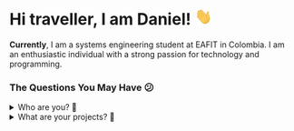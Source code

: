 # Hi traveller, I am Daniel! </a><img  src="https://raw.githubusercontent.com/ABSphreak/ABSphreak/master/gifs/Hi.gif"  width="30px"  height="30px">


**Currently**, I am a systems engineering student at EAFIT in Colombia. I am an enthusiastic individual with a strong passion for technology and programming.




<h3>The Questions You May Have 😕</h3>
	<details>
	  <summary>Who are you? 👨</summary>
		  <pre>
  An enthusiastic individual who is always eager to learn and grow. I strive to work on comprehensive, end-to-end projects that 
  enhance both my technical skills.<br>
  My name describes my qualities,
  D - Diligent: Always thorough, careful, and persistent in his work or duties. 
  A - Ambitious: Strong desire and determination to achieve success. 
  N - Nurturing: Supportive and encouraging, always helping others to grow and develop. 
  I - Intelligent: Highly intellectual and shows good understanding and quickness of mind. 
  E - Enthusiastic: Shows intense and eager enjoyment, interest, or approval in his pursuits. 
  L - Loyal: Faithful to commitments or obligations, showing constant support to those who rely on him.
		  </pre>
	  </details>
  <details>
	  <summary>What are your projects? 👨</summary>
	  <pre>
	  As a student, I strive to keep moving forward and learning from all the projects I undertake ^^
	  

- **SoftParqueadero**: This is a simple code written in Python, in a single file, which serves as basic software for recording
	vehicle entries and exits in parking lots.


</pre>
</details>

  

